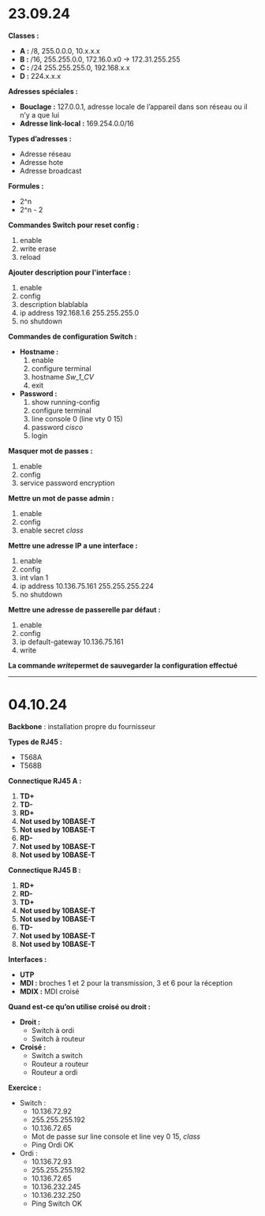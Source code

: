 # **23.09.24**

**Classes :**

* **A :** /8, 255.0.0.0, 10.x.x.x
* **B :** /16, 255.255.0.0, 172.16.0.x0 -> 172.31.255.255
* **C :** /24 255.255.255.0, 192.168.x.x
* **D :** 224.x.x.x

**Adresses spéciales :**

* **Bouclage :** 127.0.0.1, adresse locale de l’appareil dans son réseau ou il n’y a que lui
* **Adresse link-local :** 169.254.0.0/16

**Types d’adresses :**

* Adresse réseau
* Adresse hote
* Adresse broadcast

**Formules :**

* 2^n
* 2^n - 2

**Commandes Switch pour reset config :**

1. enable
2. write erase
3. reload

**Ajouter description pour l'interface :**

1. enable
2. config
3. description blablabla
4. ip address 192.168.1.6 255.255.255.0
5. no shutdown

**Commandes de configuration Switch :**

* **Hostname :**
  1. enable
  2. configure terminal
  3. hostname *Sw_1_CV*
  4. exit
* **Password :**
  1. show running-config
  2. configure terminal
  3. line console 0 (line vty 0 15)
  4. password *cisco*
  5. login

**Masquer mot de passes :**

1. enable
2. config
3. service password encryption

**Mettre un mot de passe admin :**

1. enable
2. config
3. enable secret *class*

**Mettre une adresse IP a une interface :**

1. enable
2. config
3. int vlan 1
4. ip address 10.136.75.161 255.255.255.224
5. no shutdown

**Mettre une adresse de passerelle par défaut :**

1. enable
2. config
3. ip default-gateway 10.136.75.161
4. write

**La commande ***write***permet de sauvegarder la configuration effectué**

---

# **04.10.24**

**Backbone** : installation propre du fournisseur

**Types de RJ45 :**

* T568A
* T568B

**Connectique RJ45 A :**

1. **TD+**
2. **TD-**
3. **RD+**
4. **Not used by 10BASE-T**
5. **Not used by 10BASE-T**
6. **RD-**
7. **Not used by 10BASE-T**
8. **Not used by 10BASE-T**

**Connectique RJ45 B :**

1. **RD+**
2. **RD-**
3. **TD+**
4. **Not used by 10BASE-T**
5. **Not used by 10BASE-T**
6. **TD-**
7. **Not used by 10BASE-T**
8. **Not used by 10BASE-T**

**Interfaces :**

* **UTP**
* **MDI :** broches 1 et 2 pour la transmission, 3 et 6 pour la réception
* **MDIX :** MDI croisé

**Quand est-ce qu’on utilise croisé ou droit :**

* **Droit :**
  * Switch à ordi
  * Switch à routeur
* **Croisé :**
  * Switch a switch
  * Routeur a routeur
  * Routeur a ordi

**Exercice :**

* Switch :
  * 10.136.72.92
  * 255.255.255.192
  * 10.136.72.65
  * Mot de passe sur line console et line vey 0 15, *class*
  * Ping Ordi OK
* Ordi :
  * 10.136.72.93
  * 255.255.255.192
  * 10.136.72.65
  * 10.136.232.245
  * 10.136.232.250
  * Ping Switch OK
